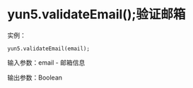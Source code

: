 # yun5.validateEmail\(\);验证邮箱

实例：

```text
yun5.validateEmail(email);
```

输入参数：email - 邮箱信息

输出参数：Boolean

